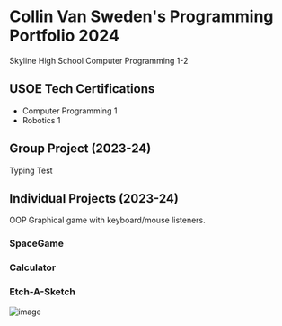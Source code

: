 # Collin Van Sweden's Programming Portfolio 2024
Skyline High School Computer Programming 1-2
## USOE Tech Certifications
* Computer Programming 1
* Robotics 1

## Group Project (2023-24)
Typing Test
## Individual Projects (2023-24)
OOP Graphical game with keyboard/mouse listeners.

### SpaceGame

### Calculator

### Etch-A-Sketch
![image](https://github.com/Collinvans/programmingportfolio/assets/158333166/dd094fdc-44a8-4fb2-a7dd-870b959fe004)

